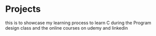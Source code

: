 # Projects
this is to showcase my learning process to learn C during the Program design class and the online courses on udemy and linkedin
